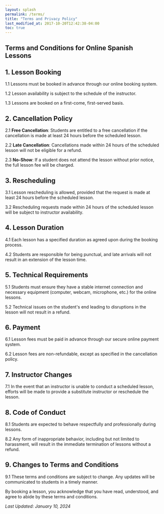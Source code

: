 ```yaml
---
layout: splash
permalink: /terms/
title: "Terms and Privacy Policy"
last_modified_at: 2017-10-20T12:42:38-04:00
toc: true
---
```


## Terms and Conditions for Online Spanish Lessons

## 1. Lesson Booking

1.1 Lessons must be booked in advance through our online booking system.

1.2 Lesson availability is subject to the schedule of the instructor.

1.3 Lessons are booked on a first-come, first-served basis.

## 2. Cancellation Policy

2.1 **Free Cancellation**: Students are entitled to a free cancellation if the cancellation is made at least 24 hours before the scheduled lesson.

2.2 **Late Cancellation**: Cancellations made within 24 hours of the scheduled lesson will not be eligible for a refund.

2.3 **No-Show**: If a student does not attend the lesson without prior notice, the full lesson fee will be charged.

## 3. Rescheduling

3.1 Lesson rescheduling is allowed, provided that the request is made at least 24 hours before the scheduled lesson.

3.2 Rescheduling requests made within 24 hours of the scheduled lesson will be subject to instructor availability.

## 4. Lesson Duration

4.1 Each lesson has a specified duration as agreed upon during the booking process.

4.2 Students are responsible for being punctual, and late arrivals will not result in an extension of the lesson time.

## 5. Technical Requirements

5.1 Students must ensure they have a stable internet connection and necessary equipment (computer, webcam, microphone, etc.) for the online lessons.

5.2 Technical issues on the student's end leading to disruptions in the lesson will not result in a refund.

## 6. Payment

6.1 Lesson fees must be paid in advance through our secure online payment system.

6.2 Lesson fees are non-refundable, except as specified in the cancellation policy.

## 7. Instructor Changes

7.1 In the event that an instructor is unable to conduct a scheduled lesson, efforts will be made to provide a substitute instructor or reschedule the lesson.

## 8. Code of Conduct

8.1 Students are expected to behave respectfully and professionally during lessons.

8.2 Any form of inappropriate behavior, including but not limited to harassment, will result in the immediate termination of lessons without a refund.

## 9. Changes to Terms and Conditions

9.1 These terms and conditions are subject to change. Any updates will be communicated to students in a timely manner.

By booking a lesson, you acknowledge that you have read, understood, and agree to abide by these terms and conditions.

*Last Updated: January 10, 2024*
